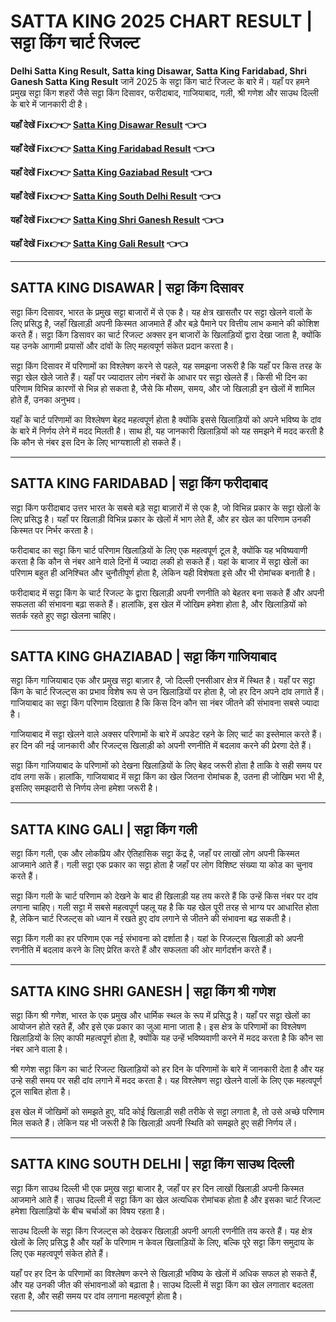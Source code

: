 # SATTA KING 2025 CHART RESULT | सट्टा किंग चार्ट रिजल्ट

**Delhi Satta King Result, Satta king Disawar, Satta King Faridabad, Shri Ganesh Satta King Result** जानें 2025 के सट्टा किंग चार्ट रिजल्ट के बारे में। यहाँ पर हमने प्रमुख सट्टा किंग शहरों जैसे सट्टा किंग दिसावर, फरीदाबाद, गाजियाबाद, गली, श्री गणेश और साउथ दिल्ली के बारे में जानकारी दी है। 


**यहाँ देखें Fix👉👉 [Satta King Disawar Result](https://info.pmyojanasathi.com/) 👈👈**

**यहाँ देखें Fix👉👉 [Satta King Faridabad Result](https://info.pmyojanasathi.com/) 👈👈**

**यहाँ देखें Fix👉👉 [Satta King Gaziabad Result](https://info.pmyojanasathi.com/) 👈👈**

**यहाँ देखें Fix👉👉 [Satta King South Delhi Result](https://info.pmyojanasathi.com/) 👈👈**

**यहाँ देखें Fix👉👉 [Satta King Shri Ganesh Result](https://info.pmyojanasathi.com/) 👈👈**

**यहाँ देखें Fix👉👉 [Satta King Gali Result](https://info.pmyojanasathi.com/) 👈👈**

---

## SATTA KING DISAWAR | सट्टा किंग दिसावर

सट्टा किंग दिसावर, भारत के प्रमुख सट्टा बाजारों में से एक है। यह क्षेत्र खासतौर पर सट्टा खेलने वालों के लिए प्रसिद्ध है, जहाँ खिलाड़ी अपनी किस्मत आजमाते हैं और बड़े पैमाने पर वित्तीय लाभ कमाने की कोशिश करते हैं। सट्टा किंग डिसावर का चार्ट रिजल्ट अक्सर इन बाजारों के खिलाड़ियों द्वारा देखा जाता है, क्योंकि यह उनके आगामी प्रयासों और दांवों के लिए महत्वपूर्ण संकेत प्रदान करता है। 

सट्टा किंग दिसावर में परिणामों का विश्लेषण करने से पहले, यह समझना जरूरी है कि यहाँ पर किस तरह के सट्टा खेल खेले जाते हैं। यहाँ पर ज्यादातर लोग नंबरों के आधार पर सट्टा खेलते हैं। किसी भी दिन का परिणाम विभिन्न कारणों से भिन्न हो सकता है, जैसे कि मौसम, समय, और जो खिलाड़ी इन खेलों में शामिल होते हैं, उनका अनुभव। 

यहाँ के चार्ट परिणामों का विश्लेषण बेहद महत्वपूर्ण होता है क्योंकि इससे खिलाड़ियों को अपने भविष्य के दांव के बारे में निर्णय लेने में मदद मिलती है। साथ ही, यह जानकारी खिलाड़ियों को यह समझने में मदद करती है कि कौन से नंबर इस दिन के लिए भाग्यशाली हो सकते हैं।

---

## SATTA KING FARIDABAD | सट्टा किंग फरीदाबाद

सट्टा किंग फरीदाबाद उत्तर भारत के सबसे बड़े सट्टा बाज़ारों में से एक है, जो विभिन्न प्रकार के सट्टा खेलों के लिए प्रसिद्ध है। यहाँ पर खिलाड़ी विभिन्न प्रकार के खेलों में भाग लेते हैं, और हर खेल का परिणाम उनकी किस्मत पर निर्भर करता है। 

फरीदाबाद का सट्टा किंग चार्ट परिणाम खिलाड़ियों के लिए एक महत्वपूर्ण टूल है, क्योंकि यह भविष्यवाणी करता है कि कौन से नंबर आने वाले दिनों में ज्यादा लकी हो सकते हैं। यहां के बाजार में सट्टा खेलों का परिणाम बहुत ही अनिश्चित और चुनौतीपूर्ण होता है, लेकिन यही विशेषता इसे और भी रोमांचक बनाती है।

फरीदाबाद में सट्टा किंग के चार्ट रिजल्ट के द्वारा खिलाड़ी अपनी रणनीति को बेहतर बना सकते हैं और अपनी सफलता की संभावना बढ़ा सकते हैं। हालांकि, इस खेल में जोखिम हमेशा होता है, और खिलाड़ियों को सतर्क रहते हुए सट्टा खेलना चाहिए।

---

## SATTA KING GHAZIABAD | सट्टा किंग गाजियाबाद

सट्टा किंग गाजियाबाद एक और प्रमुख सट्टा बाज़ार है, जो दिल्ली एनसीआर क्षेत्र में स्थित है। यहाँ पर सट्टा किंग के चार्ट रिजल्ट्स का प्रभाव विशेष रूप से उन खिलाड़ियों पर होता है, जो हर दिन अपने दांव लगाते हैं। गाजियाबाद का सट्टा किंग परिणाम दिखाता है कि किस दिन कौन सा नंबर जीतने की संभावना सबसे ज्यादा है।

गाजियाबाद में सट्टा खेलने वाले अक्सर परिणामों के बारे में अपडेट रहने के लिए चार्ट का इस्तेमाल करते हैं। हर दिन की नई जानकारी और रिजल्ट्स खिलाड़ी को अपनी रणनीति में बदलाव करने की प्रेरणा देते हैं। 

सट्टा किंग गाजियाबाद के परिणामों को देखना खिलाड़ियों के लिए बेहद जरूरी होता है ताकि वे सही समय पर दांव लगा सकें। हालांकि, गाजियाबाद में सट्टा किंग का खेल जितना रोमांचक है, उतना ही जोखिम भरा भी है, इसलिए समझदारी से निर्णय लेना हमेशा जरूरी है।

---

## SATTA KING GALI | सट्टा किंग गली

सट्टा किंग गली, एक और लोकप्रिय और ऐतिहासिक सट्टा केंद्र है, जहाँ पर लाखों लोग अपनी किस्मत आजमाने आते हैं। गली सट्टा एक प्रकार का सट्टा होता है जहाँ पर लोग विशिष्ट संख्या या कोड का चुनाव करते हैं। 

सट्टा किंग गली के चार्ट परिणाम को देखने के बाद ही खिलाड़ी यह तय करते हैं कि उन्हें किस नंबर पर दांव लगाना चाहिए। गली सट्टा में सबसे महत्वपूर्ण पहलू यह है कि यह खेल पूरी तरह से भाग्य पर आधारित होता है, लेकिन चार्ट रिजल्ट्स को ध्यान में रखते हुए दांव लगाने से जीतने की संभावना बढ़ सकती है।

सट्टा किंग गली का हर परिणाम एक नई संभावना को दर्शाता है। यहां के रिजल्ट्स खिलाड़ी को अपनी रणनीति में बदलाव करने के लिए प्रेरित करते हैं और सफलता की ओर मार्गदर्शन करते हैं। 

---

## SATTA KING SHRI GANESH | सट्टा किंग श्री गणेश

सट्टा किंग श्री गणेश, भारत के एक प्रमुख और धार्मिक स्थल के रूप में प्रसिद्ध है। यहाँ पर सट्टा खेलों का आयोजन होते रहते हैं, और इसे एक प्रकार का जुआ माना जाता है। इस क्षेत्र के परिणामों का विश्लेषण खिलाड़ियों के लिए काफी महत्वपूर्ण होता है, क्योंकि यह उन्हें भविष्यवाणी करने में मदद करता है कि कौन सा नंबर आने वाला है। 

श्री गणेश सट्टा किंग का चार्ट रिजल्ट खिलाड़ियों को हर दिन के परिणामों के बारे में जानकारी देता है और यह उन्हे सही समय पर सही दांव लगाने में मदद करता है। यह विश्लेषण सट्टा खेलने वालों के लिए एक महत्वपूर्ण टूल साबित होता है।

इस खेल में जोखिमों को समझते हुए, यदि कोई खिलाड़ी सही तरीके से सट्टा लगाता है, तो उसे अच्छे परिणाम मिल सकते हैं। लेकिन यह भी जरूरी है कि खिलाड़ी अपनी स्थिति को समझते हुए सही निर्णय लें।

---

## SATTA KING SOUTH DELHI | सट्टा किंग साउथ दिल्ली

सट्टा किंग साउथ दिल्ली भी एक प्रमुख सट्टा बाजार है, जहाँ पर हर दिन लाखों खिलाड़ी अपनी किस्मत आजमाने आते हैं। साउथ दिल्ली में सट्टा किंग का खेल अत्यधिक रोमांचक होता है और इसका चार्ट रिजल्ट हमेशा खिलाड़ियों के बीच चर्चाओं का विषय रहता है। 

साउथ दिल्ली के सट्टा किंग रिजल्ट्स को देखकर खिलाड़ी अपनी अगली रणनीति तय करते हैं। यह क्षेत्र खेलों के लिए प्रसिद्ध है और यहाँ के परिणाम न केवल खिलाड़ियों के लिए, बल्कि पूरे सट्टा किंग समुदाय के लिए एक महत्वपूर्ण संकेत होते हैं।

यहाँ पर हर दिन के परिणामों का विश्लेषण करने से खिलाड़ी भविष्य के खेलों में अधिक सफल हो सकते हैं, और यह उनकी जीत की संभावनाओं को बढ़ाता है। साउथ दिल्ली में सट्टा किंग का खेल लगातार बदलता रहता है, और सही समय पर दांव लगाना महत्वपूर्ण होता है।

---
